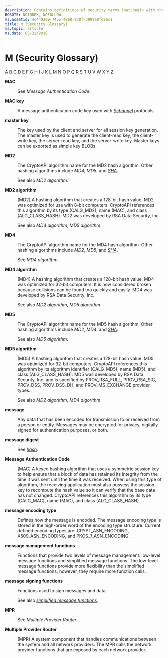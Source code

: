 ```yaml
---
description: Contains definitions of security terms that begin with the letter M.
ROBOTS: NOINDEX, NOFOLLOW
ms.assetid: 4c4402e9-7455-4868-978f-3899a8fd86c1
title: M (Security Glossary)
ms.topic: article
ms.date: 05/31/2018
---
```


# M (Security Glossary)

[A](a-gly.md) [B](b-gly.md) [C](c-gly.md) [D](d-gly.md) [E](e-gly.md) F [G](g-gly.md) [H](h-gly.md) [I](i-gly.md) J [K](k-gly.md) [L](l-gly.md) M [N](n-gly.md) [O](o-gly.md) [P](p-gly.md) Q [R](r-gly.md) [S](s-gly.md) [T](t-gly.md) [U](u-gly.md) [V](v-gly.md) [W](w-gly.md) [X](x-gly.md) Y Z

<dl> <dt>

<span id="_security_mac_gly"></span><span id="_SECURITY_MAC_GLY"></span>**MAC**
</dt> <dd>

See *Message Authentication Code*.

</dd> <dt>

<span id="_security_mac_key_gly"></span><span id="_SECURITY_MAC_KEY_GLY"></span>**MAC key**
</dt> <dd>

A message authentication code key used with [*Schannel*](s-gly.md) protocols.

</dd> <dt>

<span id="_security_master_key_gly"></span><span id="_SECURITY_MASTER_KEY_GLY"></span>**master key**
</dt> <dd>

The key used by the client and server for all session key generation. The master key is used to generate the client-read key, the client-write key, the server-read key, and the server-write key. Master keys can be exported as simple key BLOBs.

</dd> <dt>

<span id="_security_md2_gly"></span><span id="_SECURITY_MD2_GLY"></span>**MD2**
</dt> <dd>

The CryptoAPI algorithm name for the MD2 hash algorithm. Other hashing algorithms include *MD4*, *MD5*, and [*SHA*](s-gly.md).

See also *MD2 algorithm*.

</dd> <dt>

<span id="_security_md2_algorithm_gly"></span><span id="_SECURITY_MD2_ALGORITHM_GLY"></span>**MD2 algorithm**
</dt> <dd>

(MD2) A hashing algorithm that creates a 128-bit hash value. MD2 was optimized for use with 8-bit computers. CryptoAPI references this algorithm by its type (CALG\_MD2), name (MAC), and class (ALG\_CLASS\_HASH). MD2 was developed by RSA Data Security, Inc.

See also *MD4 algorithm*, *MD5 algorithm*.

</dd> <dt>

<span id="_security_md4_gly"></span><span id="_SECURITY_MD4_GLY"></span>**MD4**
</dt> <dd>

The CryptoAPI algorithm name for the MD4 hash algorithm. Other hashing algorithms include *MD2*, *MD5*, and [*SHA*](s-gly.md).

See *MD4 algorithm*.

</dd> <dt>

<span id="_security_md4_algorithm_gly"></span><span id="_SECURITY_MD4_ALGORITHM_GLY"></span>**MD4 algorithm**
</dt> <dd>

(MD4) A hashing algorithm that creates a 128-bit hash value. MD4 was optimized for 32-bit computers. It is now considered broken because collisions can be found too quickly and easily. MD4 was developed by RSA Data Security, Inc.

See also *MD2 algorithm*, *MD5 algorithm*.

</dd> <dt>

<span id="_security_md5_gly"></span><span id="_SECURITY_MD5_GLY"></span>**MD5**
</dt> <dd>

The CryptoAPI algorithm name for the MD5 hash algorithm. Other hashing algorithms include *MD2*, *MD4*, and [*SHA*](s-gly.md).

See also *MD5 algorithm*.

</dd> <dt>

<span id="_security_md5_algorithm_gly"></span><span id="_SECURITY_MD5_ALGORITHM_GLY"></span>**MD5 algorithm**
</dt> <dd>

(MD5) A hashing algorithm that creates a 128-bit hash value. MD5 was optimized for 32-bit computers. CryptoAPI references this algorithm by its algorithm identifier (CALG\_MD5), name (MD5), and class (ALG\_CLASS\_HASH). MD5 was developed by RSA Data Security, Inc. and is specified by PROV\_RSA\_FULL, PROV\_RSA\_SIG, PROV\_DSS, PROV\_DSS\_DH, and PROV\_MS\_EXCHANGE provider types.

See also *MD2 algorithm*, *MD4 algorithm*.

</dd> <dt>

<span id="_security_message_gly"></span><span id="_SECURITY_MESSAGE_GLY"></span>**message**
</dt> <dd>

Any data that has been encoded for transmission to or received from a person or entity. Messages may be encrypted for privacy, digitally signed for authentication purposes, or both.

</dd> <dt>

<span id="_security_message_digest_gly"></span><span id="_SECURITY_MESSAGE_DIGEST_GLY"></span>**message digest**
</dt> <dd>

See [*hash*](h-gly.md).

</dd> <dt>

<span id="_security_message_authentication_code_gly"></span><span id="_SECURITY_MESSAGE_AUTHENTICATION_CODE_GLY"></span>**Message Authentication Code**
</dt> <dd>

(MAC) A keyed hashing algorithm that uses a symmetric session key to help ensure that a block of data has retained its integrity from the time it was sent until the time it was received. When using this type of algorithm, the receiving application must also possess the session key to recompute the hash value so it can verify that the base data has not changed. CryptoAPI references this algorithm by its type (CALG\_MAC), name (MAC), and class (ALG\_CLASS\_HASH).

</dd> <dt>

<span id="_security_message_encoding_type_gly"></span><span id="_SECURITY_MESSAGE_ENCODING_TYPE_GLY"></span>**message encoding type**
</dt> <dd>

Defines how the message is encoded. The message encoding type is stored in the high-order word of the encoding type structure. Current defined encoding types are: CRYPT\_ASN\_ENCODING, X509\_ASN\_ENCODING, and PKCS\_7\_ASN\_ENCODING.

</dd> <dt>

<span id="_security_message_management_functions_gly"></span><span id="_SECURITY_MESSAGE_MANAGEMENT_FUNCTIONS_GLY"></span>**message management functions**
</dt> <dd>

Functions that provide two levels of message management: low-level message functions and simplified message functions. The low-level message functions provide more flexibility than the simplified message functions; however, they require more function calls.

</dd> <dt>

<span id="_security_message_signing_functions_gly"></span><span id="_SECURITY_MESSAGE_SIGNING_FUNCTIONS_GLY"></span>**message signing functions**
</dt> <dd>

Functions used to sign messages and data.

See also [*simplified message functions*](s-gly.md).

</dd> <dt>

<span id="_security_mpr_gly"></span><span id="_SECURITY_MPR_GLY"></span>**MPR**
</dt> <dd>

See *Multiple Provider Router*.

</dd> <dt>

<span id="_security_multiple_provider_router_gly"></span><span id="_SECURITY_MULTIPLE_PROVIDER_ROUTER_GLY"></span>**Multiple Provider Router**
</dt> <dd>

(MPR) A system component that handles communications between the system and all network providers. The MPR calls the network provider functions that are exposed by each network provider.

</dd> </dl>

 

 



